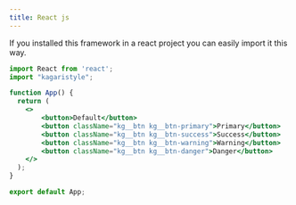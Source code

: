 ```yaml
---
title: React js
---
```


If you installed this framework in a react project you can easily import it this way.

```jsx
import React from 'react';
import "kagaristyle";

function App() {
  return (
    <>
        <button>Default</button>
        <button className="kg__btn kg__btn-primary">Primary</button>
        <button className="kg__btn kg__btn-success">Success</button>
        <button className="kg__btn kg__btn-warning">Warning</button>
        <button className="kg__btn kg__btn-danger">Danger</button>
    </>
  );
}

export default App;
```